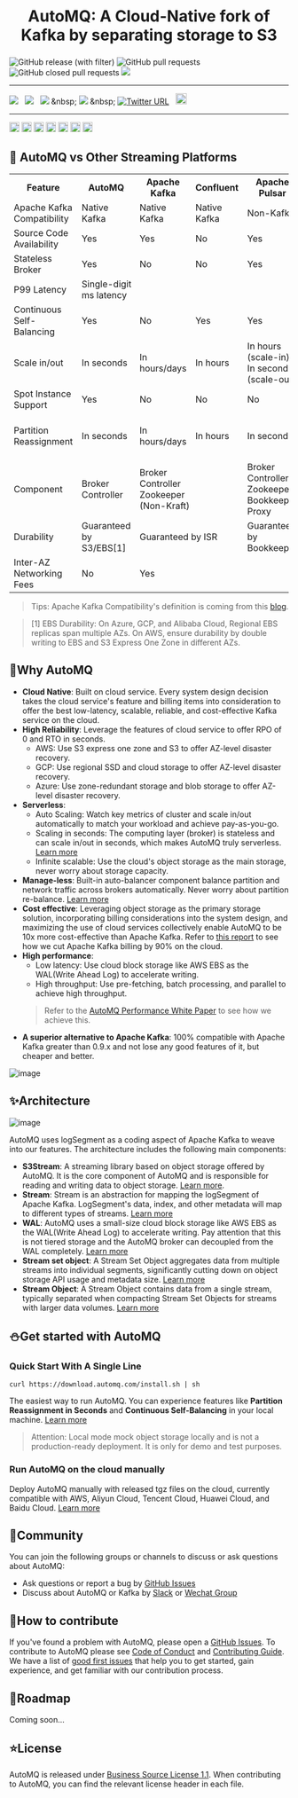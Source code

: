 <h1 align="center">
AutoMQ: A Cloud-Native fork of Kafka by separating storage to S3
</h1>
<h3 align="center">

</h3>

![GitHub release (with filter)](https://img.shields.io/github/v/release/AutoMQ/automq-for-kafka)
![GitHub pull requests](https://img.shields.io/github/issues-pr/AutoMQ/automq-for-kafka)
![GitHub closed pull requests](https://img.shields.io/github/issues-pr-closed/AutoMQ/automq-for-kafka)
![](https://img.shields.io/badge/Java%20-%20JDK17-green)

---
[![](https://img.shields.io/badge/Official%20Website-20B2AA)](https://www.automq.com)
&nbsp;
[![](https://img.shields.io/badge/Document-blue)](https://docs.automq.com/docs/automq-s3kafka/YUzOwI7AgiNIgDk1GJAcu6Uanog)
&nbsp;
[![](https://img.shields.io/badge/AutoMQ%20vs.%20Kafka(Cost)-yellow)]([https://www.automq.com](https://www.automq.com/blog/automq-vs-apache-kafka-a-real-aws-cloud-bill-comparison))
&nbsp;
[![](https://img.shields.io/badge/AutoMQ%20vs.%20Kafka(Performance)-orange)]([https://www.automq.com](https://docs.automq.com/docs/automq-s3kafka/CYxlwqDBHitThCkxSl2cePxrnBc))
&nbsp;
[![Twitter URL](https://img.shields.io/twitter/follow/AutoMQ)](https://twitter.com/intent/follow?screen_name=AutoMQ_Lab)</a>
&nbsp;
<a href="docs/images/automq-wechat.png" target="_blank"><img src="https://img.shields.io/badge/- Wechat -red?style=social&logo=discourse" height=20></a>
&nbsp;

---


<img src="https://img.shields.io/badge/aws%20cloud-%E2%9C%85-lightgray?style=for-the-badge&logo=amazonaws" height="18"> <img src="https://img.shields.io/badge/google%20cloud-%F0%9F%9A%A7-lightyellow?style=for-the-badge&logo=googlecloud" height="18"> <img src="https://img.shields.io/badge/Azure%20cloud-%F0%9F%9A%A7-lightyellow?style=for-the-badge&logo=microsoftazure" height="18"> <img src="https://img.shields.io/badge/aliyun%20cloud-%E2%9C%85-lightgray?style=for-the-badge&logo=alibabacloud" height="18"> <img src="https://img.shields.io/badge/huawei%20cloud-%E2%9C%85-lightgray?style=for-the-badge&logo=huawei" height="18"> <img src="https://img.shields.io/badge/baidu%20cloud-%E2%9C%85-lightgray?style=for-the-badge&logo=baidu" height="18"> <img src="https://img.shields.io/badge/tencent%20cloud-%E2%9C%85-lightgray?style=for-the-badge&logo=tencentqq" height="18">


[//]: # ([![E2E_TEST]&#40;https://github.com/AutoMQ/automq-for-kafka/actions/workflows/nightly-e2e.yml/badge.svg&#41;]&#40;https://github.com/AutoMQ/automq-for-kafka/actions/workflows/nightly-e2e.yml&#41;)

## 🍵 AutoMQ vs Other Streaming Platforms


<table>
  <tr>
    <th>Feature</th>
    <th>AutoMQ</th>
    <th>Apache Kafka</th>
    <th>Confluent</th>
    <th>Apache Pulsar</th>
    <th>Redpanda</th>
    <th>Warpstream</th>
  </tr>
  <tr>
    <td>Apache Kafka Compatibility</td>
    <td>Native Kafka</td>
    <td>Native Kafka</td>
    <td>Native Kafka</td>
    <td>Non-Kafka</td>
    <td>Kafka Protocol</td>
    <td>Kafka Protocol</td>
  </tr>
  <tr>
    <td>Source Code Availability</td>
    <td>Yes</td>
    <td>Yes</td>
    <td>No</td>
    <td>Yes</td>
    <td>Yes</td>
    <td>No</td>
  </tr>
  <tr>
    <td>Stateless Broker</td>
    <td>Yes</td>
    <td>No</td>
    <td>No</td>
    <td>Yes</td>
    <td>No</td>
    <td>Yes</td>
  </tr>
  <tr>
    <td>P99 Latency</td>
    <td colspan="5">Single-digit<br> ms latency</td>
    <td><a href="https://www.warpstream.com/blog/kafka-is-dead-long-live-kafka">> 400ms</a></td>
  </tr>
  <tr>
    <td>Continuous Self-Balancing</td>
    <td>Yes</td>
    <td>No</td>
    <td>Yes</td>
    <td>Yes</td>
    <td>Yes</td>
    <td>Yes</td>
  </tr>
  <tr>
    <td>Scale in/out</td>
    <td>In seconds</td>
    <td>In hours/days</td>
    <td>In hours</td>
    <td>In hours<br>(scale-in);<br> In seconds<br>(scale-out)</td>
    <td>In hours/In seconds (Enterprise Only)</td>
    <td>In seconds</td>
  </tr>
  <tr>
    <td>Spot Instance Support</td>
    <td>Yes</td>
    <td>No</td>
    <td>No</td>
    <td>No</td>
    <td>No</td>
    <td>Yes</td>
  </tr>
  <tr>
    <td>Partition Reassignment</td>
    <td>In seconds</td>
    <td>In hours/days</td>
    <td>In hours</td>
    <td>In seconds</td>
    <td>In hours/In seconds (Enterprise Only)</td>
    <td>In seconds</td>
  </tr>
  <tr>
    <td>Component</td>
    <td>Broker<br> Controller</td>
    <td colspan="2">Broker<br>Controller<br>Zookeeper<br>(Non-Kraft)</td>
    <td>Broker<br>Controller<br>Zookeeper<br>Bookkeeper<br>Proxy</td>
    <td>Broker<br>Controller</td>
    <td>Agent<br>MetadataServer</td>
  </tr>
  <tr>
    <td>Durability</td>
    <td>Guaranteed by S3/EBS[1]</td>
    <td colspan="2">Guaranteed by ISR </td>
    <td>Guaranteed by Bookkeeper</td>
    <td>Guaranteed by Raft</td>
    <td>Guaranteed by S3</td>
  </tr>
  <tr>
    <td>Inter-AZ Networking Fees</td>
    <td>No</td>
    <td colspan="4">Yes</td>
    <td>No</td>
  </tr>
</table>


> Tips: Apache Kafka Compatibility's definition is coming from this [blog](https://www.kai-waehner.de/blog/2021/05/09/kafka-api-de-facto-standard-event-streaming-like-amazon-s3-object-storage/).

> [1] EBS Durability: On Azure, GCP, and Alibaba Cloud, Regional EBS replicas span multiple AZs. On AWS, ensure durability by double writing to EBS and S3 Express One Zone in different AZs.

## 🔶Why AutoMQ

- **Cloud Native**: Built on cloud service. Every system design decision takes the cloud service's feature and billing items into consideration to offer the best low-latency, scalable, reliable, and cost-effective Kafka service on the cloud.
- **High Reliability**: Leverage the features of cloud service to offer RPO of 0 and RTO in seconds. 
  - AWS: Use S3 express one zone and S3 to offer AZ-level disaster recovery. 
  - GCP: Use regional SSD and cloud storage to offer AZ-level disaster recovery. 
  - Azure: Use zone-redundant storage and blob storage to offer AZ-level disaster recovery.
- **Serverless**:
    - Auto Scaling: Watch key metrics of cluster and scale in/out automatically to match your workload and achieve pay-as-you-go.
    - Scaling in seconds: The computing layer (broker) is stateless and can scale in/out in seconds, which makes AutoMQ truly serverless. [Learn more](https://docs.automq.com/docs/automq-s3kafka/Eo4Bweg4eiPegykLpAycED1yn7g)
    - Infinite scalable: Use the cloud's object storage as the main storage, never worry about storage capacity.
- **Manage-less**: Built-in auto-balancer component balance partition and network traffic across brokers automatically. Never worry about partition re-balance. [Learn more](https://docs.automq.com/docs/automq-s3kafka/GSN2wZjeWiR70YkZiRsc6Hqsneh)
- **Cost effective**: Leveraging object storage as the primary storage solution, incorporating billing considerations into the system design, and maximizing the use of cloud services collectively enable AutoMQ to be 10x more cost-effective than Apache Kafka. Refer to [this report](https://docs.automq.com/docs/automq-s3kafka/EJBvwM3dNic6uYkZAWwc7nmrnae) to see how we cut Apache Kafka billing by 90% on the cloud.
- **High performance**:
    - Low latency: Use cloud block storage like AWS EBS as the WAL(Write Ahead Log) to accelerate writing.
    - High throughput: Use pre-fetching, batch processing, and parallel to achieve high throughput.
  > Refer to the [AutoMQ Performance White Paper](https://docs.automq.com/docs/automq-s3kafka/CYxlwqDBHitThCkxSl2cePxrnBc) to see how we achieve this.
- **A superior alternative to Apache Kafka**: 100% compatible with Apache Kafka greater than 0.9.x and not lose any good features of it, but cheaper and better.

![image](./docs/images/automq-kafka-compare.png)


## ✨Architecture

![image](./docs/images/automq-architecture.png)

AutoMQ uses logSegment as a coding aspect of Apache Kafka to weave into our features. The architecture includes the following main components:
- **S3Stream**: A streaming library based on object storage offered by AutoMQ. It is the core component of AutoMQ and is responsible for reading and writing data to object storage. [Learn more](https://docs.automq.com/docs/automq-s3kafka/Q8fNwoCDGiBOV6k8CDSccKKRn9d).
- **Stream**: Stream is an abstraction for mapping the logSegment of Apache Kafka. LogSegment's data, index, and other metadata will map to different types of streams. [Learn more](https://docs.automq.com/docs/automq-s3kafka/GUk7w0ZxniPwN7kUgiicIlHkn9d)
- **WAL**: AutoMQ uses a small-size cloud block storage like AWS EBS as the WAL(Write Ahead Log) to accelerate writing. Pay attention that this is not tiered storage and the AutoMQ broker can decoupled from the WAL completely. [Learn more](https://docs.automq.com/docs/automq-s3kafka/X1DBwDdzWiCMmYkglGHcKdjqn9f)
- **Stream set object**: A Stream Set Object aggregates data from multiple streams into individual segments, significantly cutting down on object storage API usage and metadata size. [Learn more](https://docs.automq.com/docs/automq-s3kafka/Q8fNwoCDGiBOV6k8CDSccKKRn9d)
- **Stream Object**: A Stream Object contains data from a single stream, typically separated when compacting Stream Set Objects for streams with larger data volumes. [Learn more](https://docs.automq.com/docs/automq-s3kafka/Q8fNwoCDGiBOV6k8CDSccKKRn9d)

## ⛄Get started with AutoMQ

### Quick Start With A Single Line
```
curl https://download.automq.com/install.sh | sh
```

The easiest way to run AutoMQ. You can experience features like **Partition Reassignment in Seconds** and **Continuous Self-Balancing** in your local machine. [Learn more](https://docs.automq.com/docs/automq-s3kafka/SMKbwchB3i0Y0ykFm75c0ftAnCc)

> Attention: Local mode mock object storage locally and is not a production-ready deployment. It is only for demo and test purposes.


### Run AutoMQ on the cloud manually
Deploy AutoMQ manually with released tgz files on the cloud, currently compatible with AWS, Aliyun Cloud, Tencent Cloud, Huawei Cloud, and Baidu Cloud. [Learn more]( https://docs.automq.com/docs/automq-s3kafka/NBo6wwth3iWUIkkNAbYcPg0mnae)

## 💬Community
You can join the following groups or channels to discuss or ask questions about AutoMQ:
- Ask questions or report a bug by [GitHub Issues](https://github.com/AutoMQ/automq-for-kafka)
- Discuss about AutoMQ or Kafka by [Slack](https://join.slack.com/t/automq/shared_invite/zt-29h17vye9-thf31ebIVL9oXuRdACnOIA) or [Wechat Group](https://www.automq.com/img/----------------------------1.png)


## 👥How to contribute
If you've found a problem with AutoMQ, please open a [GitHub Issues](https://github.com/AutoMQ/automq-for-kafka).
To contribute to AutoMQ please see [Code of Conduct](CODE_OF_CONDUCT.md) and [Contributing Guide](CONTRIBUTING_GUIDE.md).
We have a list of [good first issues](https://github.com/AutoMQ/automq-for-kafka/issues?q=is%3Aissue+is%3Aopen+label%3A%22good+first+issue%22) that help you to get started, gain experience, and get familiar with our contribution process.

## 🌈Roadmap

Coming soon...

## ⭐License
AutoMQ is released under [Business Source License 1.1](BSL.md). When contributing to AutoMQ, you can find the relevant license header in each file.
